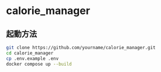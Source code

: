 # calorie_manager
## 起動方法

```bash
git clone https://github.com/yourname/calorie_manager.git
cd calorie_manager
cp .env.example .env
docker compose up --build
